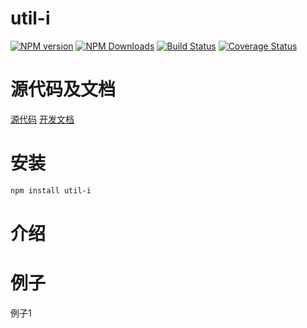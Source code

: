 util-i
=======

[![NPM version][npm-image]][npm-url]
[![NPM Downloads][downloads-image]][npm-url]
[![Build Status](https://travis-ci.org/heifade/util-i.svg?branch=master)](https://travis-ci.org/heifade/util-i)
[![Coverage Status](https://coveralls.io/repos/github/heifade/util-i/badge.svg?branch=master)](https://coveralls.io/github/heifade/util-i?branch=master)

[npm-image]: https://img.shields.io/npm/v/util-i.svg?style=flat-square
[npm-url]: https://npmjs.org/package/util-i
[downloads-image]: https://img.shields.io/npm/dm/util-i.svg

# 源代码及文档
[源代码](https://github.com/heifade/util-i)
[开发文档](https://heifade.github.io/util-i/)

# 安装
```bash
npm install util-i
```

# 介绍






# 例子
例子1
```js

```

